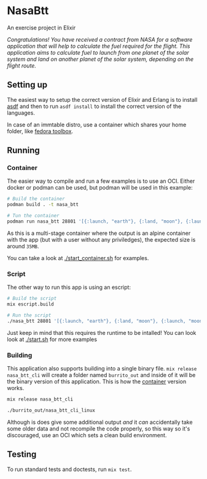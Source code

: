 # NasaBtt

An exercise project in Elixir

*Congratulations! You have received a contract from NASA for a software application that will help to calculate the fuel required for the flight. This application aims to calculate fuel to launch from one planet of the solar system and land on another planet of the solar system, depending on the flight route.*


## Setting up

The easiest way to setup the correct version of Elixir and Erlang is to install [asdf](https://asdf-vm.com/) and then to run `asdf install` to install the correct version of the languages.

In case of an immtable distro, use a container which shares your home folder, like [fedora toolbox](https://github.com/containers/toolbox).

## Running

### Container

The easier way to compile and run a few examples is to use an OCI. Either docker or podman can be used, but podman will be used in this example:

```bash
# Build the container
podman build . -t nasa_btt

# Tun the container
podman run nasa_btt 28801 '[{:launch, "earth"}, {:land, "moon"}, {:launch, "moon"}, {:land, "earth"}]'
```

As this is a multi-stage container where the output is an alpine container with the app (but with a user without any priviledges), the expected size is around `35MB`.

You can take a look at [./start_container.sh](./start_container.sh) for examples.

### Script

The other way to run this app is using an escript:

```bash
# Build the script
mix escript.build

# Run the script
./nasa_btt 28801 '[{:launch, "earth"}, {:land, "moon"}, {:launch, "moon"}, {:land, "earth"}]'
```

Just keep in mind that this requires the runtime to be intalled! You can look look at [./start.sh](./start.sh) for more examples

### Building

This application also supports building into a single binary file. `mix release nasa_btt_cli` will create a folder named `burrito_out` and inside of it will be the binary version of this application. This is how the [container](#container) version works.

```bash
mix release nasa_btt_cli

./burrito_out/nasa_btt_cli_linux
```

Although is does give some additional output *and* it *can* accidentally take some older data and not recompile the code properly, so this way so it's discouraged, use an OCI which sets a clean build environment.

## Testing

To run standard tests and doctests, run `mix test`.
